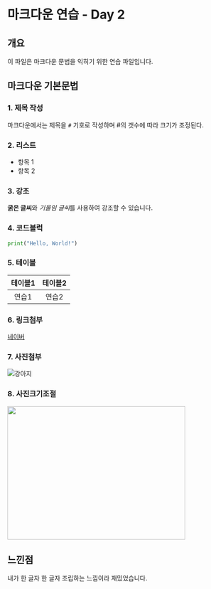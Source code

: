 # 마크다운 연습 - Day 2

## 개요
이 파일은 마크다운 문법을 익히기 위한 연습 파일입니다.

## 마크다운 기본문법

### 1. 제목 작성
마크다운에서는 제목을 `#` 기호로 작성하며 #의 갯수에 따라 크기가 조정된다.

### 2. 리스트
- 항목 1
- 항목 2

### 3. 강조
**굵은 글씨**와 *기울임 글씨*를 사용하여 강조할 수 있습니다.

### 4. 코드블럭
```python
print("Hello, World!")
```
### 5. 테이블
|테이블1|테이블2|
|:---:|:---:|
|연습1|연습2|

### 6. 링크첨부
[네이버](https://naver.com)

### 7. 사진첨부
![강아지](https://github.com/user-attachments/assets/319456f8-b155-41b1-99f8-d86e5b3862e3)

### 8. 사진크기조절
<img src="https://github.com/user-attachments/assets/76e13389-fe7b-4e6f-a46f-459d6960db29" width="400" height="300"/>

## 느낀점
내가 한 글자 한 글자 조립하는 느낌이라 재밌었습니다.

